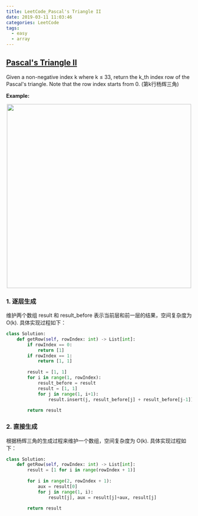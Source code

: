 ```yaml
---
title: LeetCode_Pascal's Triangle II
date: 2019-03-11 11:03:46
categories: LeetCode
tags: 
  - easy
  - array
---
```


## [Pascal's Triangle II](https://leetcode.com/problems/pascals-triangle-ii/)

Given a non-negative index k where k ≤ 33, return the k_th index row of the Pascal's triangle. Note that the row index starts from 0.
(第k行杨辉三角)

<!--more-->


**Example:**

<div align=center>
	<img src="/images/leetcode_119.png" width = "500" align=center/>
</div>

### 1. 逐层生成
维护两个数组 result 和 result_before 表示当前层和前一层的结果，空间复杂度为 O(k). 具体实现过程如下：

```python
class Solution:
    def getRow(self, rowIndex: int) -> List[int]:
        if rowIndex == 0:
            return [1]
        if rowIndex == 1:
            return [1, 1]
        
        result = [1, 1]
        for i in range(1, rowIndex):
            result_before = result
            result = [1, 1]
            for j in range(1, i+1):
                result.insert(j, result_before[j] + result_before[j-1])
            
        return result
```


### 2. 直接生成
根据杨辉三角的生成过程来维护一个数组，空间复杂度为 O(k). 具体实现过程如下：

```python
class Solution:
    def getRow(self, rowIndex: int) -> List[int]:
        result = [1 for i in range(rowIndex + 1)]
        
        for i in range(2, rowIndex + 1):
            aux = result[0]
            for j in range(1, i):
                result[j], aux = result[j]+aux, result[j]
        
        return result
```



